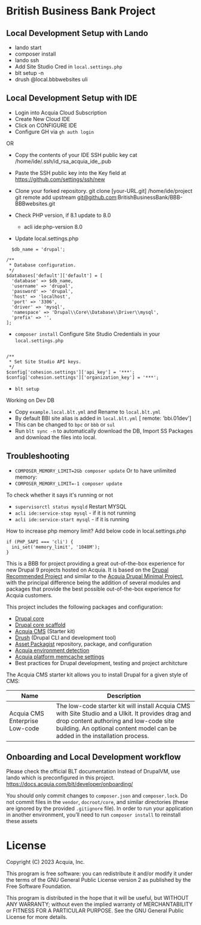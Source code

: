 British Business Bank Project
====

## Local Development Setup with Lando
* lando start
* composer install
* lando ssh
* Add Site Studio Cred in `local.settings.php`
* blt setup -n
* drush @local.bbbwebsites uli

## Local Development Setup with IDE

- Login into Acquia Cloud Subscription
- Create New Cloud IDE
- Click on CONFIGURE IDE
- Configure GH via `gh auth login`

OR

- Copy the contents of your IDE SSH public key
	cat /home/ide/.ssh/id_rsa_acquia_ide_<UUID>.pub
-  Paste the SSH public key into the Key field at https://github.com/settings/ssh/new

- Clone your forked repository.
   git clone [your-URL.git] /home/ide/project
   git remote add upstream git@github.com:BritishBusinessBank/BBB-BBBwebsites.git


- Check PHP version, if 8.1 update to 8.0
    - acli ide:php-version 8.0
- Update local.settings.php
```
  $db_name = 'drupal';

/**
 * Database configuration.
 */
$databases['default']['default'] = [
  'database' => $db_name,
  'username' => 'drupal',
  'password' => 'drupal',
  'host' => 'localhost',
  'port' => '3306',
  'driver' => 'mysql',
  'namespace' => 'Drupal\\Core\\Database\\Driver\\mysql',
  'prefix' => '',
];
```
- `composer install`
Configure Site Studio Credentials in your `local.settings.php`
```

/**
 * Set Site Studio API keys.
 */
$config['cohesion.settings']['api_key'] = '***';
$config['cohesion.settings']['organization_key'] = '***';

```

- `blt setup`


Working on Dev DB
* Copy `example.local.blt.yml` and Rename to `local.blt.yml`
* By default BBI site alias is added in `local.blt.yml` [ remote: 'bbi.01dev']
* This can be changed to `bpc` or `bbb` or `sul`
* Run `blt sync -n` to automatically download the DB, Import SS Packages and download the files into local.


## Troubleshooting
* `COMPOSER_MEMORY_LIMIT=2Gb composer update`
Or to have unlimited memory:
* `COMPOSER_MEMORY_LIMIT=-1 composer update`

To check whether it says it's running or not
* `supervisorctl status mysqld`
Restart MYSQL
* `acli ide:service-stop mysql` - if it is not running
* `acli ide:service-start mysql` - if it is running

How to increase php memory limit?
Add below code in local.settings.php
```
if (PHP_SAPI === 'cli') {
  ini_set('memory_limit', '1048M');
}
```

This is a BBB for project providing a great out-of-the-box experience for new Drupal 9 projects hosted on Acquia. It is based on the [Drupal Recommended Project](https://github.com/drupal/recommended-project/tree/9.0.x) and similar to the [Acquia Drupal Minimal Project](https://github.com/acquia/drupal-minimal-project), with the principal difference being the addition of several modules and packages that provide the best possible out-of-the-box experience for Acquia customers.

This project includes the following packages and configuration:
* [Drupal core](https://www.drupal.org/project/drupal)
* [Drupal core scaffold](https://www.drupal.org/docs/develop/using-composer/using-drupals-composer-scaffold)
* [Acquia CMS](https://github.com/acquia/acquia-cms-starterkit) (Starter kit)
* [Drush](https://github.com/drush-ops/drush) (Drupal CLI and development tool)
* [Asset Packagist](https://asset-packagist.org/) repository, package, and configuration
* [Acquia environment detection](https://github.com/acquia/drupal-environment-detector)
* [Acquia platform memcache settings](https://github.com/acquia/memcache-settings)
* Best practices for Drupal development, testing and project architcture

The Acquia CMS starter kit allows you to install Drupal for a given style of CMS:

| Name  | Description |
| ------------- | ------------- |
| Acquia CMS Enterprise Low-code  | The low-code starter kit will install Acquia CMS with Site Studio and a UIkit. It provides drag and drop content authoring and low-code site building. An optional content model can be added in the installation process. |

## Onboarding and Local Development workflow
Please check the official BLT documentation
Instead of DrupalVM, use lando which is preconfigured in this project.
https://docs.acquia.com/blt/developer/onboarding/



You should only commit changes to `composer.json` and `composer.lock`. Do not commit files in the `vendor`, `docroot/core`, and similar directories (these are ignored by the provided `.gitignore` file). In order to run your application in another environment, you’ll need to run `composer install` to reinstall these assets

# License

Copyright (C) 2023 Acquia, Inc.

This program is free software: you can redistribute it and/or modify it under the terms of the GNU General Public License version 2 as published by the Free Software Foundation.

This program is distributed in the hope that it will be useful, but WITHOUT ANY WARRANTY; without even the implied warranty of MERCHANTABILITY or FITNESS FOR A PARTICULAR PURPOSE.  See the GNU General Public License for more details.
